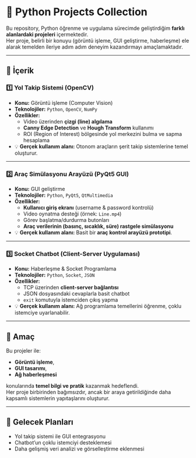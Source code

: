 # 🚀 Python Projects Collection

Bu repository, Python öğrenme ve uygulama sürecimde geliştirdiğim **farklı alanlardaki projeleri** içermektedir.  
Her proje, belirli bir konuyu (görüntü işleme, GUI geliştirme, haberleşme) ele alarak temelden ileriye adım adım deneyim kazandırmayı amaçlamaktadır.  

---

## 📂 İçerik

### 1️⃣ Yol Takip Sistemi (OpenCV)
- **Konu:** Görüntü işleme (Computer Vision)  
- **Teknolojiler:** `Python`, `OpenCV`, `NumPy`  
- **Özellikler:**
  - Video üzerinden **çizgi (line) algılama**  
  - **Canny Edge Detection** ve **Hough Transform** kullanımı  
  - ROI (Region of Interest) bölgesinde yol merkezini bulma ve sapma hesaplama  
- 💡 **Gerçek kullanım alanı:** Otonom araçların şerit takip sistemlerine temel oluşturur.  

---

### 2️⃣ Araç Simülasyonu Arayüzü (PyQt5 GUI)
- **Konu:** GUI geliştirme  
- **Teknolojiler:** `Python`, `PyQt5`, `QtMultimedia`  
- **Özellikler:**
  - **Kullanıcı giriş ekranı** (username & password kontrolü)  
  - Video oynatma desteği (örnek: `Line.mp4`)  
  - Görev başlatma/durdurma butonları  
  - **Araç verilerinin (basınç, sıcaklık, süre) rastgele simülasyonu**  
- 💡 **Gerçek kullanım alanı:** Basit bir **araç kontrol arayüzü prototipi**.  

---

### 3️⃣ Socket Chatbot (Client-Server Uygulaması)
- **Konu:** Haberleşme & Socket Programlama  
- **Teknolojiler:** `Python`, `Socket`, `JSON`  
- **Özellikler:**
  - TCP üzerinden **client-server bağlantısı**  
  - JSON dosyasındaki cevaplarla basit chatbot  
  - `exit` komutuyla istemciden çıkış yapma  
- 💡 **Gerçek kullanım alanı:** Ağ programlama temellerini öğrenme, çoklu istemciye uyarlanabilir.  

---

## 🎯 Amaç

Bu projeler ile:  
- **Görüntü işleme**,  
- **GUI tasarımı**,  
- **Ağ haberleşmesi**  

konularında **temel bilgi ve pratik** kazanmak hedeflendi.  
Her proje birbirinden bağımsızdır, ancak bir araya getirildiğinde daha kapsamlı sistemlerin yapıtaşlarını oluşturur.  

---

## 📌 Gelecek Planları
- Yol takip sistemi ile GUI entegrasyonu  
- Chatbot’un çoklu istemciyi desteklemesi  
- Daha gelişmiş veri analizi ve görselleştirme eklenmesi  
